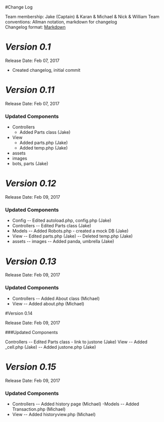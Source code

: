 #Change Log

Team membership:  Jake (Captain) & Karan & Michael & Nick & William
Team conventions: Allman notation, markdown for changelog  
Changelog format: [Markdown](https://github.com/adam-p/markdown-here/wiki/Markdown-Cheatsheet) 

# *Version 0.1*
Release Date: Feb 07, 2017

- Created changelog, initial commit

# *Version 0.11*
Release Date: Feb 07, 2017

### Updated Components 
- Controllers
  - Added Parts class (Jake)
- View 
  - Added parts.php (Jake)
  - Added temp.php (Jake)
- assets
 - images 
  - bots, parts (Jake)

# *Version 0.12*
Release Date: Feb 09, 2017

### Updated Components 
- Config
  -- Edited autoload.php, config.php (Jake)
- Controllers
  -- Edited Parts class (Jake)
- Models
  -- Added Robots.php - created a mock DB (Jake)
- View 
  -- Edited parts.php (Jake)
  -- Deleted temp.php (Jake)
- assets
 -- images -- Added panda, umbrella (Jake)

# *Version 0.13*
Release Date: Feb 09, 2017

### Updated Components 
- Controllers
  -- Added About class (Michael)
- View 
  -- Added about.php (Michael)

#Version 0.14

Release Date: Feb 09, 2017

###Updated Components

Controllers -- Edited Parts class - link to justone (Jake)
View -- Added _cell.php (Jake) -- Added justone.php (Jake)

# *Version 0.15*
Release Date: Feb 09, 2017

### Updated Components 
- Controllers
  -- Added history page (Michael)
-Models
  -- Added Transaction.php (Michael)
- View 
  -- Added historyview.php (Michael)

